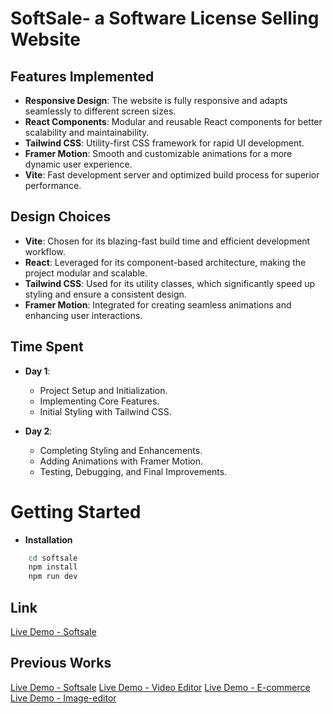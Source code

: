 # SoftSale- a Software License Selling Website

## Features Implemented 
- **Responsive Design**: The website is fully responsive and adapts seamlessly to different screen sizes.
- **React Components**: Modular and reusable React components for better scalability and maintainability.
- **Tailwind CSS**: Utility-first CSS framework for rapid UI development.
- **Framer Motion**: Smooth and customizable animations for a more dynamic user experience.
- **Vite**: Fast development server and optimized build process for superior performance.
## Design Choices
- **Vite**: Chosen for its blazing-fast build time and efficient development workflow.
- **React**: Leveraged for its component-based architecture, making the project modular and scalable.
- **Tailwind CSS**: Used for its utility classes, which significantly speed up styling and ensure a consistent design.
- **Framer Motion**: Integrated for creating seamless animations and enhancing user interactions.
## Time Spent
- **Day 1**:
  - Project Setup and Initialization.
  - Implementing Core Features.
  - Initial Styling with Tailwind CSS.

- **Day 2**:
  - Completing Styling and Enhancements.
  - Adding Animations with Framer Motion.
  - Testing, Debugging, and Final Improvements.
# Getting Started
- **Installation**
```bash
    cd softsale
    npm install
    npm run dev
```
## Link
[Live Demo - Softsale](http://softsale.vercel.app "This is the Vercel link to this project")
## Previous Works
[Live Demo - Softsale](https://blogging-app-steel.vercel.app "This is the Vercel link to this project")
[Live Demo - Video Editor](https://video-editor-ivory-ten.vercel.app/dashboard "This is the Vercel link to this project")
[Live Demo - E-commerce](https://e-commerce-site-black.vercel.app/ "This is the Vercel link to this project")
[Live Demo - Image-editor](https://simple-image-editor-beryl.vercel.app/ "This is the Vercel link to this project")

